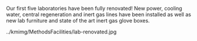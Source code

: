  Our first five laboratories have been fully  renovated!
  New power, cooling water, central regeneration and inert gas lines have
  been installed as well as new lab furniture and state of the art inert
  gas glove boxes. 

../kmimg/MethodsFacilities/lab-renovated.jpg